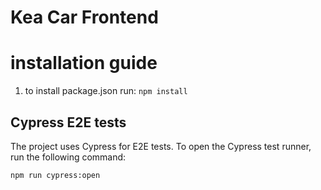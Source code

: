 # Kea Car Frontend

# installation guide

1. to install package.json run: `npm install`

## Cypress E2E tests
The project uses Cypress for E2E tests. To open the Cypress test runner, run the following command:
```bash
npm run cypress:open
```
